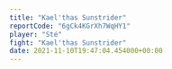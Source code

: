 ```yaml
---
title: "Kael'thas Sunstrider"
reportCode: "6gCk4KGrXh7WqHY1"
player: "Sté"
fight: "Kael'thas Sunstrider"
date: 2021-11-10T19:47:04.454000+00:00
---
```

